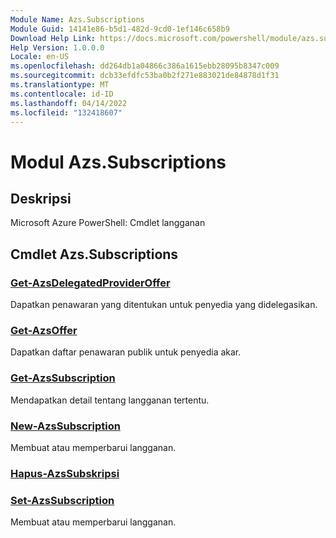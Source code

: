 ```yaml
---
Module Name: Azs.Subscriptions
Module Guid: 14141e86-b5d1-482d-9cd0-1ef146c658b9
Download Help Link: https://docs.microsoft.com/powershell/module/azs.subscriptions
Help Version: 1.0.0.0
Locale: en-US
ms.openlocfilehash: dd264db1a04866c386a1615ebb28095b8347c009
ms.sourcegitcommit: dcb33efdfc53ba0b2f271e883021de84878d1f31
ms.translationtype: MT
ms.contentlocale: id-ID
ms.lasthandoff: 04/14/2022
ms.locfileid: "132418607"
---
```

# Modul Azs.Subscriptions
## Deskripsi
Microsoft Azure PowerShell: Cmdlet langganan

## Cmdlet Azs.Subscriptions
### [Get-AzsDelegatedProviderOffer](Get-AzsDelegatedProviderOffer.md)
Dapatkan penawaran yang ditentukan untuk penyedia yang didelegasikan.

### [Get-AzsOffer](Get-AzsOffer.md)
Dapatkan daftar penawaran publik untuk penyedia akar.

### [Get-AzsSubscription](Get-AzsSubscription.md)
Mendapatkan detail tentang langganan tertentu.

### [New-AzsSubscription](New-AzsSubscription.md)
Membuat atau memperbarui langganan.

### [Hapus-AzsSubskripsi](Remove-AzsSubscription.md)


### [Set-AzsSubscription](Set-AzsSubscription.md)
Membuat atau memperbarui langganan.

